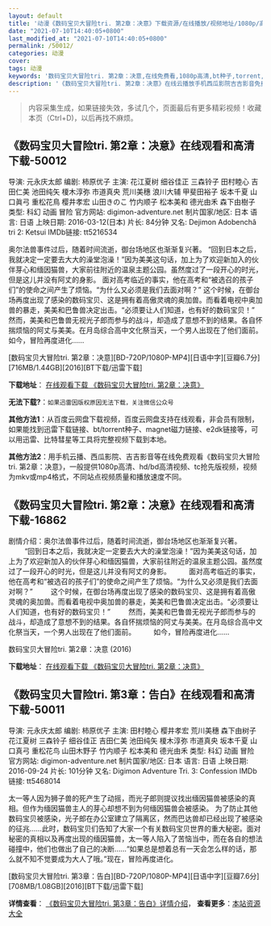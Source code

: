 ```yaml
---
layout: default
title: '动漫《数码宝贝大冒险tri. 第2章：决意》下载资源/在线播放/视频地址/1080p/高清/蓝光'
date: "2021-07-10T14:40:05+0800"
last_modified_at: "2021-07-10T14:40:05+0800"
permalink: /50012/
categories: 动漫
cover:
tags: 动漫
keywords: '数码宝贝大冒险tri. 第2章：决意,在线免费看,1080p高清,bt种子,torrent,百度云盘,magnet,磁力链,迅雷下载资源'
description: '《数码宝贝大冒险tri. 第2章：决意》在线云播放手机西瓜影院吉吉影音免费看，1080p高清bd/hd未删减完整版和tc抢先枪版，mkv/mp4格式，附带bt/torrent种子、magnet/磁力链、百度云盘、网盘资源迅雷下载链接'
---
```


>内容采集生成，如果链接失效，多试几个，页面最后有更多精彩视频！收藏本页（Ctrl+D)，以后再找不麻烦。


## 《数码宝贝大冒险tri. 第2章：决意》在线观看和高清下载-50012

导演: 元永庆太郎 编剧: 柿原优子 主演: 花江夏树 细谷佳正 三森铃子 田村睦心 吉田仁美 池田纯矢 榎木淳弥 市道真央 荒川美穗 浪川大辅 甲斐田裕子 坂本千夏 山口眞弓 重松花鳥 樱井孝宏 山田きのこ 竹内顺子 松本美和 德光由禾 森下由樹子 类型: 科幻 动画 冒险 官方网站: digimon-adventure.net 制片国家/地区: 日本 语言: 日语 上映日期: 2016-03-12(日本) 片长: 84分钟 又名: Dejimon Adobenchâ tri 2: Ketsui IMDb链接: tt5216534

奥尔法兽事件过后，随着时间流逝，御台场地区也渐渐复兴著。 “回到日本之后，我就决定一定要去大大的澡堂泡澡！”因为美美这句话，加上为了欢迎新加入的伙伴芽心和缅因猫兽，大家前往附近的温泉主题公园。虽然度过了一段开心的时光，但是这儿并没有阿丈的身影。 面对高考临近的事实，他在高考和“被选召的孩子们”的使命之间产生了烦恼。“为什么又必须是我们去面对啊？” 这个时候，在御台场再度出现了感染的数码宝贝、这是拥有着高傲灵魂的奥加兽。而看着电视中奥加兽的暴走，美美和巴鲁兽决定出击。“必须要让人们知道，也有好的数码宝贝！” 然而，美美和巴鲁兽无视光子郎而参与的战斗，却造成了意想不到的结果。各自怀揣烦恼的阿丈与美美。在月岛综合高中文化祭当天，一个男人出现在了他们面前。 如今，冒险再度进化……


[数码宝贝大冒险tri. 第2章：决意][BD-720P/1080P-MP4][日语中字][豆瓣6.7分][716MB/1.44GB][2016][BT下载/迅雷下载]

**下载地址**： [在线观看下载 《数码宝贝大冒险tri. 第2章：决意》](https://www.btdx8.com/torrent/dejimon_adobencha_tri_2_ketsui_2016.html) 


**无法下载?**：`如果迅雷因版权原因无法下载，关注微信公众号 `

**其他方法1**：从百度云网盘下载视频，百度云网盘支持在线观看，非会员有限制，如果能找到迅雷下载链接、bt/torrent种子、magnet磁力链接、e2dk链接等，可以用迅雷、比特彗星等工具将完整视频下载到本地。

**其他方法2**：用手机云播、西瓜影院、吉吉影音等在线免费观看《数码宝贝大冒险tri. 第2章：决意》，一般提供1080p高清、hd/bd高清视频、tc抢先版视频，视频为mkv或mp4格式，不同站点视频质量和播放速度不同。


## 《数码宝贝大冒险tri. 第2章：决意》在线观看和高清下载-16862

剧情介绍：奥尔法兽事件过后，随着时间流逝，御台场地区也渐渐复兴著。  　　“回到日本之后，我就决定一定要去大大的澡堂泡澡！”因为美美这句话，加上为了欢迎新加入的伙伴芽心和缅因猫兽，大家前往附近的温泉主题公园。虽然度过了一段开心的时光，但是这儿并没有阿丈的身影。  　　面对高考临近的事实，他在高考和“被选召的孩子们”的使命之间产生了烦恼。“为什么又必须是我们去面对啊？”  　　这个时候，在御台场再度出现了感染的数码宝贝、这是拥有着高傲灵魂的奥加兽。而看着电视中奥加兽的暴走，美美和巴鲁兽决定出击。“必须要让人们知道，也有好的数码宝贝！”  　　然而，美美和巴鲁兽无视光子郎而参与的战斗，却造成了意想不到的结果。各自怀揣烦恼的阿丈与美美。在月岛综合高中文化祭当天，一个男人出现在了他们面前。  　　如今，冒险再度进化……


数码宝贝大冒险tri. 第2章：决意 (2016)

**下载地址**： [在线观看下载 《数码宝贝大冒险tri. 第2章：决意》](https://www.btbtdy.me/btdy/dy3856.html) 


## 《数码宝贝大冒险tri. 第3章：告白》在线观看和高清下载-50011

导演: 元永庆太郎 编剧: 柿原优子 主演: 田村睦心 樱井孝宏 荒川美穗 森下由树子 花江夏树 三森铃子 细谷佳正 吉田仁美 池田纯矢 榎木淳弥 市道真央 坂本千夏 山口真弓 重松花鸟 山田木野子 竹内顺子 松本美和 德光由禾 类型: 科幻 动画 冒险 官方网站: digimon-adventure.net 制片国家/地区: 日本 语言: 日语 上映日期: 2016-09-24 片长: 101分钟 又名: Digimon Adventure Tri. 3: Confession IMDb链接: tt5468014

太一等人因为狮子兽的死产生了动摇，而光子郎则提议找出缅因猫兽被感染的真相。但作为缅因猫兽主人的芽心却想不到为何缅因猫兽会被感染。 为了防止其他数码宝贝被感染，光子郎在办公室建立了隔离区，然而巴达兽却已经出现了被感染的征兆……此时，数码宝贝们告知了大家一个有关数码宝贝世界的重大秘密。面对秘密的真相以及再度出现的缅因猫兽，太一等人陷入了苦恼当中，而在各自的想法碰撞中，他们也做出了自己的决断……“如果总是想着总有一天会怎么样的话，那么就不知不觉要成为大人了哦。”现在，冒险再度进化。


[数码宝贝大冒险tri. 第3章：告白][BD-720P/1080P-MP4][日语中字][豆瓣7.6分][708MB/1.08GB][2016][BT下载/迅雷下载]

**详情查看**： [《数码宝贝大冒险tri. 第3章：告白》详情介绍](/movie/50011/)， **查看更多**：[本站资源大全](/movie/t/all/)

